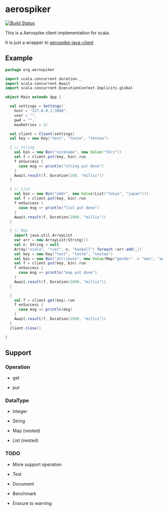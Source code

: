 # aerospiker

[![Build Status](https://travis-ci.org/tkrs/aerospiker.svg?branch=master)](https://travis-ci.org/tkrs/aerospiker)

This is a Aerospike client implementation for scala.

It is just a wrapper to [aerospike-java-client](https://github.com/aerospike/aerospike-client-java)

## Example

```scala
package org.aerospiker

import scala.concurrent.duration._
import scala.concurrent.Await
import scala.concurrent.ExecutionContext.Implicits.global

object Main extends App {

  val settings = Settings(
    host = "127.0.0.1:3000",
    user = "",
    pwd = "",
    maxRetries = 3)

  val client = Client(settings)
  val key = new Key("test", "teste", "testee")

  { // String
    val bin = new Bin("nickname", new Value("tkrs"))
    val f = client.put(key, bin).run
    f onSuccess {
      case msg => println("string put done")
    }
    Await.result(f, Duration(100, "millis"))
  }

  { // List
    val bin = new Bin("addr", new Value(List("tokyo", "japan")))
    val f = client.put(key, bin).run
    f onSuccess {
      case msg => println("list put done")
    }
    Await.result(f, Duration(1000, "millis"))
  }

  { // Map
    import java.util.ArrayList
    var arr = new ArrayList[String]()
    val n: String = null
    Array("scala", "rust", n, "haskell") foreach (arr.add(_))
    val key = new Key("test", "teste", "testee")
    val bin = new Bin("attribute", new Value(Map("gender" -> "man", "age" -> "30", "lang" -> arr)))
    val f = client.put(key, bin).run
    f onSuccess {
      case msg => println("map put done")
    }
    Await.result(f, Duration(1000, "millis"))
  }

  {
    val f = client.get(key).run
    f onSuccess {
      case msg => println(msg)
    }
    Await.result(f, Duration(1000, "millis"))
  }
  client.close()

}
```

## Support

### Operation

* get

* put

### DataType

* Integer

* String

* Map (nested)

* List (nested) 

### TODO

* More support operation

* Test
			
* Document

* Benchmark

* Erasure to warning

